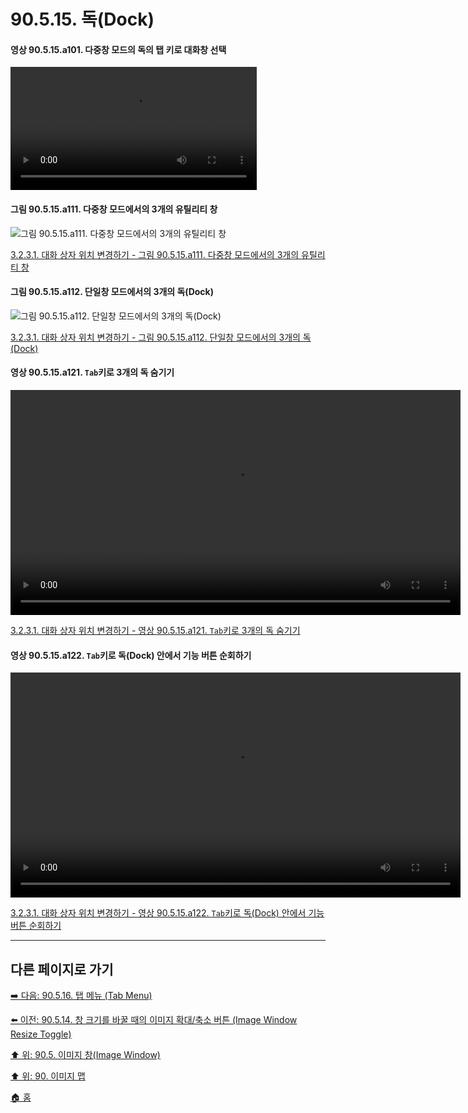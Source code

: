 # 90.5.15. 독(Dock)

#### 영상 90.5.15.a101. 다중창 모드의 독의 탭 키로 대화창 선택
<video controls="controls" width="394" src="https://github.com/wonder13662/gimp/assets/15767104/dc6bca6a-ac80-41a3-9d40-904cf22a563c"></video>

#### 그림 90.5.15.a111. 다중창 모드에서의 3개의 유틸리티 창
![그림 90.5.15.a111. 다중창 모드에서의 3개의 유틸리티 창](https://github.com/wonder13662/gimp/assets/15767104/b2972994-e79b-4d1a-95ab-9e73aee34315)

[3.2.3.1. 대화 상자 위치 변경하기 - 그림 90.5.15.a111. 다중창 모드에서의 3개의 유틸리티 창](https://wonder13662.github.io/gimp/2.10.36_ko/03-02-03-dialogs-and-dockingx-01-organizing-dialogs.html#%EA%B7%B8%EB%A6%BC-90515a111-%EB%8B%A4%EC%A4%91%EC%B0%BD-%EB%AA%A8%EB%93%9C%EC%97%90%EC%84%9C%EC%9D%98-3%EA%B0%9C%EC%9D%98-%EC%9C%A0%ED%8B%B8%EB%A6%AC%ED%8B%B0-%EC%B0%BD)

#### 그림 90.5.15.a112. 단일창 모드에서의 3개의 독(Dock)
![그림 90.5.15.a112. 단일창 모드에서의 3개의 독(Dock)](https://github.com/wonder13662/gimp/assets/15767104/dc2a73db-7ffc-47a7-91ac-af53bb9d041e)

[3.2.3.1. 대화 상자 위치 변경하기 - 그림 90.5.15.a112. 단일창 모드에서의 3개의 독(Dock)](https://wonder13662.github.io/gimp/2.10.36_ko/03-02-03-dialogs-and-dockingx-01-organizing-dialogs.html#%EA%B7%B8%EB%A6%BC-90515a112-%EB%8B%A8%EC%9D%BC%EC%B0%BD-%EB%AA%A8%EB%93%9C%EC%97%90%EC%84%9C%EC%9D%98-3%EA%B0%9C%EC%9D%98-%EB%8F%85dock)

#### 영상 90.5.15.a121. `Tab`키로 3개의 독 숨기기
<video controls="controls" width="720" environment="MacOS:Sonoma 14.2.1 GIMP 2.10.36" src="https://github.com/wonder13662/gimp/assets/15767104/8ee75977-e433-472f-ab87-098fdbef7471"></video>

[3.2.3.1. 대화 상자 위치 변경하기 - 영상 90.5.15.a121. `Tab`키로 3개의 독 숨기기](https://wonder13662.github.io/gimp/2.10.36_ko/03-02-03-dialogs-and-dockingx-01-organizing-dialogs.html#%EC%98%81%EC%83%81-90515a121-tab%ED%82%A4%EB%A1%9C-3%EA%B0%9C%EC%9D%98-%EB%8F%85-%EC%88%A8%EA%B8%B0%EA%B8%B0)

#### 영상 90.5.15.a122. `Tab`키로 독(Dock) 안에서 기능 버튼 순회하기
<video controls="controls" width="720" environment="MacOS:Sonoma 14.2.1 GIMP 2.10.36" src="https://github.com/wonder13662/gimp/assets/15767104/004ab1c2-af3b-478f-a04b-12bda0ea5b73"></video>

[3.2.3.1. 대화 상자 위치 변경하기 - 영상 90.5.15.a122. `Tab`키로 독(Dock) 안에서 기능 버튼 순회하기](https://wonder13662.github.io/gimp/2.10.36_ko/03-02-03-dialogs-and-dockingx-01-organizing-dialogs.html#%EC%98%81%EC%83%81-90515a122-tab%ED%82%A4%EB%A1%9C-%EB%8F%85dock-%EC%95%88%EC%97%90%EC%84%9C-%EA%B8%B0%EB%8A%A5-%EB%B2%84%ED%8A%BC-%EC%88%9C%ED%9A%8C%ED%95%98%EA%B8%B0)

***

## 다른 페이지로 가기

[➡️ 다음: 90.5.16. 탭 메뉴 (Tab Menu)](./90-05-16-tab_menu.md)

[⬅️ 이전: 90.5.14. 창 크기를 바꿀 때의 이미지 확대/축소 버튼 (Image Window Resize Toggle)](./90-05-14-image_window_resize_toggle.md)

[⬆️ 위: 90.5. 이미지 창(Image Window)](./90-05-00-image_window.md)

[⬆️ 위: 90. 이미지 맵](./90-00-image-map.md)

[🏠 홈](./00-home.md)